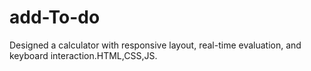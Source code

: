 # add-To-do
Designed a calculator with responsive layout, real-time evaluation, and keyboard interaction.HTML,CSS,JS.

